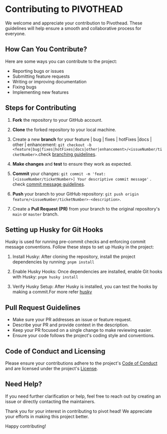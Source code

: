 # Contributing to PIVOTHEAD

We welcome and appreciate your contribution to Pivothead. These guidelines will help ensure a smooth and collaborative process for everyone.

## How Can You Contribute?

Here are some ways you can contribute to the project:

- Reporting bugs or issues
- Submitting feature requests
- Writing or improving documentation
- Fixing bugs
- Implementing new features

## Steps for Contributing

1. **Fork** the repository to your GitHub account.

2. **Clone** the forked repository to your local machine.

3. Create a new **branch** for your feature | bug | fixes | hotFixes |docs | other | enhancement: `git checkout -b <feature|bug|fixes|hotFixes|docs|other|enhancement>/<issueNumber/ticketNumber>`.check [branching guidelines](./BRANCHING.md).

4. **Make changes** and **test** to ensure they work as expected.

5. **Commit** your changes: `git commit -m 'feat:[<issueNumber/ticketNumber>] Your descriptive commit message'` . check [commit message guidelines](./COMMIT_MESSAGE.md).

6. **Push** your branch to your GitHub repository: `git push origin feature/<issueNumber/ticketNumber>-<description>`.

7. Create a **Pull Request (PR)** from your branch to the original repository's `main` or `master` branch.

## Setting up Husky for Git Hooks
Husky is used for running pre-commit checks and enforcing commit message conventions. Follow these steps to set up Husky in the project:

1. Install Husky: After cloning the repository, install the project dependencies by running: ```pnpm install```

2. Enable Husky Hooks:
Once dependencies are installed, enable Git hooks with Husky: ```pnpm husky install```


4. Verify Husky Setup:
After Husky is installed, you can test the hooks by making a commit.For more refer [husky](https://typicode.github.io/husky/get-started.html)


## Pull Request Guidelines

- Make sure your PR addresses an issue or feature request.
- Describe your PR and provide context in the description.
- Keep your PR focused on a single change to make reviewing easier.
- Ensure your code follows the project's coding style and conventions.

## Code of Conduct and Licensing

Please ensure your contributions adhere to the project's [Code of Conduct](./CODE_OF_CONDUCT.md) and are licensed under the project's [License](./LICENSE).

## Need Help?

If you need further clarification or help, feel free to reach out by creating an issue or directly contacting the maintainers.

Thank you for your interest in contributing to pivot head! We appreciate your efforts in making this project better.

Happy contributing!